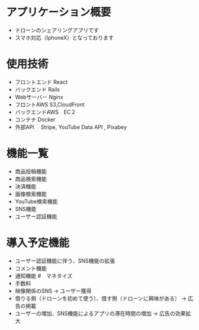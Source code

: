 # アプリケーション概要
- ドローンのシェアリングアプリです
- スマホ対応（IphoneX）となっております
# 使用技術
- フロントエンド  React
- バックエンド   Rails
- Webサーバー  Nginx
- フロントAWS   S3,CloudFront
- バックエンドAWS　EC２
- コンテナ     Docker
- 外部API　   Stripe, YouTube Data API , Pixabey
# 機能一覧
- 商品投稿機能
- 商品検索機能
- 決済機能
- 画像検索機能
- YouTube検索機能
- SNS機能
- ユーザー認証機能
# 導入予定機能
- ユーザー認証機能に伴う、SNS機能の拡張
- コメント機能
- 通知機能
#　マネタイズ
- 手数料
- 映像関係のSNS → ユーザー獲得
- 借りる側（ドローンを初めて使う）、借す側（ドローンに興味がある）  → 広告の掲載
- ユーザーの増加、SNS機能によるアプリの滞在時間の増加 → 広告の効果拡大
